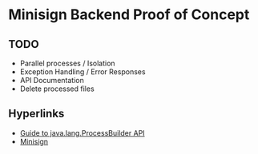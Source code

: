 # Minisign Backend Proof of Concept

## TODO

- Parallel processes / Isolation
- Exception Handling / Error Responses
- API Documentation
- Delete processed files

## Hyperlinks
- [Guide to java.lang.ProcessBuilder API](https://www.baeldung.com/java-lang-processbuilder-api)
- [Minisign](https://jedisct1.github.io/minisign/)